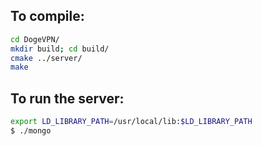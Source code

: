 
## To compile: 
```bash
cd DogeVPN/
mkdir build; cd build/
cmake ../server/
make
```

## To run the server:
```bash
export LD_LIBRARY_PATH=/usr/local/lib:$LD_LIBRARY_PATH
$ ./mongo
```